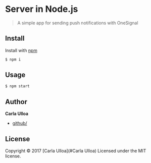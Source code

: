 # Server in Node.js

> A simple app for sending push notifications with OneSignal

## Install

Install with [npm](https://www.npmjs.com/)

```sh
$ npm i 
```

## Usage

```sh
$ npm start
```

## Author

**Carla Ulloa**

* [github/](https://github.com/)

## License

Copyright © 2017 [Carla Ulloa](#Carla Ulloa)
Licensed under the MIT license.
